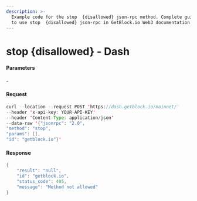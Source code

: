 ```yaml
---
description: >-
  Example code for the stop  {disallowed} json-rpc method. Сomplete guide on how
  to use stop  {disallowed} json-rpc in GetBlock.io Web3 documentation.
---
```


# stop {disallowed} - Dash

#### Parameters

\-

#### Request

```java
curl --location --request POST 'https://dash.getblock.io/mainnet/' 
--header 'x-api-key: YOUR-API-KEY' 
--header 'Content-Type: application/json' 
--data-raw '{"jsonrpc": "2.0",
"method": "stop",
"params": [],
"id": "getblock.io"}'
```

#### Response

```java
{
    "result": "null",
    "id": "getblock.io",
    "status_code": 405,
    "message": "Method not allowed"
}
```
